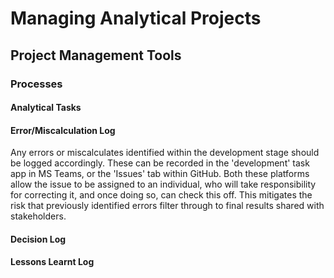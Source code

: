 # Managing Analytical Projects

## Project Management Tools



### Processes

#### Analytical Tasks

#### Error/Miscalculation Log

Any errors or miscalculates identified within the development stage should be logged accordingly. These can be recorded in the 'development' task app in MS Teams, or the 'Issues' tab within GitHub. Both these platforms allow the issue to be assigned to an individual, who will take responsibility for correcting it, and once doing so, can check this off. This mitigates the risk that previously identified errors filter through to final results shared with stakeholders.

#### Decision Log

#### Lessons Learnt Log



